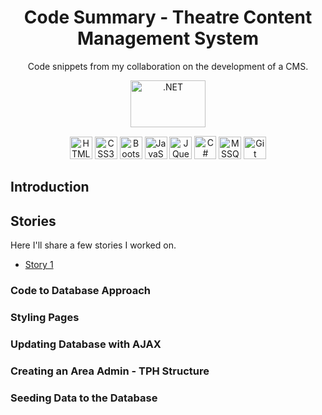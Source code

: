 <div align="center">
<h1> Code Summary - Theatre Content Management System </h1>

Code snippets from my collaboration on the development of a CMS.

<a href="https://dotnet.microsoft.com/en-us/" target="_blank" rel="noreferrer" ><img src="https://delaplex.com/wp-content/uploads/2020/02/asp-net-mvc-logo-300x200.png" width="120" height="75" alt=".NET" /></a>

<a href="https://developer.mozilla.org/en-US/docs/Glossary/HTML5" target="_blank" rel="noreferrer"><img src="https://raw.githubusercontent.com/danielcranney/readme-generator/main/public/icons/skills/html5-colored.svg" width="36" height="36" alt="HTML5" /></a>
<a href="https://www.w3.org/TR/CSS/#css" target="_blank" rel="noreferrer"><img src="https://raw.githubusercontent.com/danielcranney/readme-generator/main/public/icons/skills/css3-colored.svg" width="36" height="36" alt="CSS3" /></a>
<a href="https://getbootstrap.com/" target="_blank" rel="noreferrer"><img src="https://raw.githubusercontent.com/danielcranney/readme-generator/main/public/icons/skills/bootstrap-colored.svg" width="36" height="36" alt="Bootstrap" /></a>
<a href="https://developer.mozilla.org/en-US/docs/Web/JavaScript" target="_blank" rel="noreferrer"><img src="https://raw.githubusercontent.com/danielcranney/readme-generator/main/public/icons/skills/javascript-colored.svg" width="36" height="36" alt="JavaScript" /></a>
<a href="https://jquery.com/" target="_blank" rel="noreferrer"><img src="https://raw.githubusercontent.com/danielcranney/readme-generator/main/public/icons/skills/jquery-colored.svg" width="36" height="36" alt="JQuery" /></a>
<a href="https://docs.microsoft.com/en-us/dotnet/csharp/" target="_blank" rel="noreferrer"><img src="https://seeklogo.com/images/C/c-sharp-c-logo-02F17714BA-seeklogo.com.png" width="35" height="37" alt="C#" /></a>
<a href="https://www.microsoft.com/en-us/sql-server" target="_blank" rel="noreferrer"><img src="https://hub.meltano.com/assets/logos/extractors/mssql.png" width="36" height="36" alt="MSSQL" /></a>
<a href="https://git-scm.com/" target="_blank" rel="noreferrer"><img src="https://git-scm.com/images/logos/downloads/Git-Icon-1788C.png" width="36" height="36" alt="Git" /></a>
</div>


## Introduction



## Stories

Here I'll share a few stories I worked on.

- [Story 1](#Stories)




### Code to Database Approach 


### Styling Pages


### Updating Database with AJAX


### Creating an Area Admin - TPH Structure


### Seeding Data to the Database
